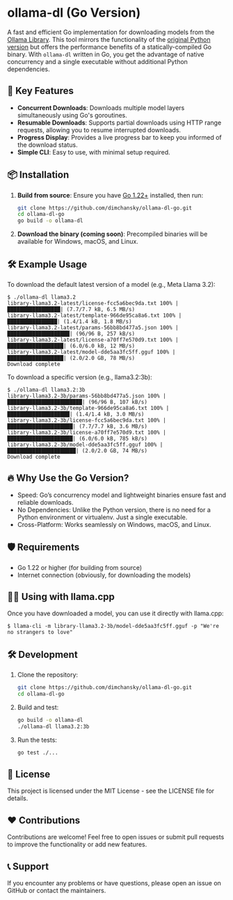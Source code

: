 # ollama-dl (Go Version)

A fast and efficient Go implementation for downloading models from the [Ollama Library](https://ollama.com/library). This tool mirrors the functionality of the [original Python version](https://github.com/akx/ollama-dl) but offers the performance benefits of a statically-compiled Go binary. With `ollama-dl` written in Go, you get the advantage of native concurrency and a single executable without additional Python dependencies.

## 🚀 Key Features
- **Concurrent Downloads**: Downloads multiple model layers simultaneously using Go's goroutines.
- **Resumable Downloads**: Supports partial downloads using HTTP range requests, allowing you to resume interrupted downloads.
- **Progress Display**: Provides a live progress bar to keep you informed of the download status.
- **Simple CLI**: Easy to use, with minimal setup required.

## 📦 Installation

1. **Build from source**:
   Ensure you have [Go 1.22+](https://golang.org/dl/) installed, then run:

   ```bash
   git clone https://github.com/dimchansky/ollama-dl-go.git
   cd ollama-dl-go
   go build -o ollama-dl

2. **Download the binary (coming soon)**:
   Precompiled binaries will be available for Windows, macOS, and Linux.

## 🛠 Example Usage

To download the default latest version of a model (e.g., Meta Llama 3.2):

```
$ ./ollama-dl llama3.2
library-llama3.2-latest/license-fcc5a6bec9da.txt 100% |█████████████████| (7.7/7.7 kB, 6.5 MB/s)
library-llama3.2-latest/template-966de95ca8a6.txt 100% |████████████████| (1.4/1.4 kB, 1.8 MB/s)
library-llama3.2-latest/params-56bb8bd477a5.json 100% |████████████████████| (96/96 B, 257 kB/s)
library-llama3.2-latest/license-a70ff7e570d9.txt 100% |██████████████████| (6.0/6.0 kB, 12 MB/s)
library-llama3.2-latest/model-dde5aa3fc5ff.gguf 100% |██████████████████| (2.0/2.0 GB, 78 MB/s)
Download complete
```

To download a specific version (e.g., llama3.2:3b):

```
$ ./ollama-dl llama3.2:3b
library-llama3.2-3b/params-56bb8bd477a5.json 100% |████████████████████████| (96/96 B, 107 kB/s)
library-llama3.2-3b/template-966de95ca8a6.txt 100% |████████████████████| (1.4/1.4 kB, 3.0 MB/s)
library-llama3.2-3b/license-fcc5a6bec9da.txt 100% |█████████████████████| (7.7/7.7 kB, 3.6 MB/s)
library-llama3.2-3b/license-a70ff7e570d9.txt 100% |█████████████████████| (6.0/6.0 kB, 785 kB/s)
library-llama3.2-3b/model-dde5aa3fc5ff.gguf 100% |██████████████████████| (2.0/2.0 GB, 74 MB/s)
Download complete
```

## 🔥 Why Use the Go Version?

-	Speed: Go’s concurrency model and lightweight binaries ensure fast and reliable downloads.
-	No Dependencies: Unlike the Python version, there is no need for a Python environment or virtualenv. Just a single executable.
-	Cross-Platform: Works seamlessly on Windows, macOS, and Linux.

## 🛡 Requirements

- Go 1.22 or higher (for building from source)
- Internet connection (obviously, for downloading the models)

## 🧑‍💻 Using with llama.cpp

Once you have downloaded a model, you can use it directly with llama.cpp:
```
$ llama-cli -m library-llama3.2-3b/model-dde5aa3fc5ff.gguf -p "We're no strangers to love"
```

## 🛠 Development

1. Clone the repository:

   ```bash
   git clone https://github.com/dimchansky/ollama-dl-go.git
   cd ollama-dl-go
   ```

2. Build and test:
   
   ```bash
   go build -o ollama-dl
   ./ollama-dl llama3.2:3b
   ```

3. Run the tests:

   ```bash
   go test ./...
   ```

## 📜 License

This project is licensed under the MIT License - see the LICENSE file for details.

## ❤️ Contributions

Contributions are welcome! Feel free to open issues or submit pull requests to improve the functionality or add new features.

## 📞 Support

If you encounter any problems or have questions, please open an issue on GitHub or contact the maintainers.